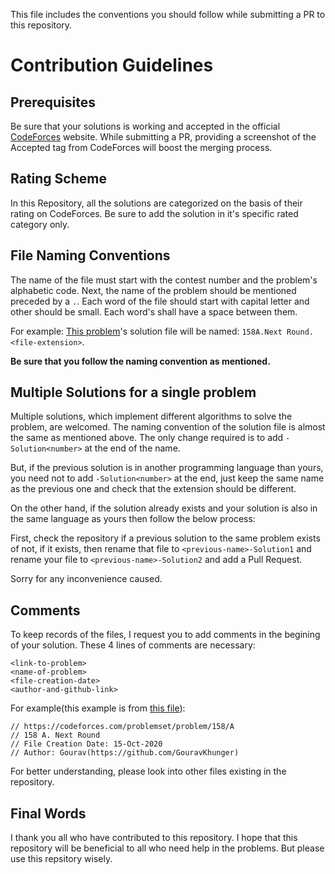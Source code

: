 This file includes the conventions you should follow while
submitting a PR to this repository.

# Contribution Guidelines

## Prerequisites
Be sure that your solutions is working and accepted in the official
[CodeForces](https://codeforces.com) website. While submitting a PR,
providing a screenshot of the Accepted tag from CodeForces will boost the
merging process.

## Rating Scheme
In this Repository, all the solutions are categorized on the basis of their rating
on CodeForces. Be sure to add the solution in it's specific rated category only.

## File Naming Conventions
The name of the file must start with the contest number and the problem's
alphabetic code. Next, the name of the problem should be mentioned preceded by a `.`.
Each word of the file should start with capital letter and other should be small.
Each word's shall have a space between them.

For example: [This problem](https://codeforces.com/problemset/problem/158/A)'s
solution file will be named: `158A.Next Round.<file-extension>`.

__**Be sure that you follow the naming convention as mentioned.**__

## Multiple Solutions for a single problem
Multiple solutions, which implement different algorithms to solve the problem, are welcomed.
The naming convention of the solution file is almost the same as mentioned above.
The only change required is to add `-Solution<number>` at the end of the name.

But, if the previous solution is in another programming language than yours, you
need not to add `-Solution<number>` at the end, just keep the same name as the previous one
and check that the extension should be different.

On the other hand, if the solution already exists and your solution is also in the same language as yours then follow the below process:

First, check the repository if a previous solution to the same problem exists of not, if it exists,
then rename that file to `<previous-name>-Solution1` and rename your file to `<previous-name>-Solution2`
and add a Pull Request.

Sorry for any inconvenience caused.

## Comments
To keep records of the files, I request you to add comments in the begining of your solution.
These 4 lines of comments are necessary:

    <link-to-problem>
    <name-of-problem>
    <file-creation-date>
    <author-and-github-link>

For example(this example is from [this file](https://github.com/GouravKhunger/CodeForces/blob/main/Rating%20800/158A.Next%20Round.cpp)):

    // https://codeforces.com/problemset/problem/158/A
    // 158 A. Next Round
    // File Creation Date: 15-Oct-2020
    // Author: Gourav(https://github.com/GouravKhunger)

For better understanding, please look into other files existing in the repository.

## Final Words
I thank you all who have contributed to this repository. I hope that this repository
will be beneficial to all who need help in the problems. But please use this repsitory
wisely.
